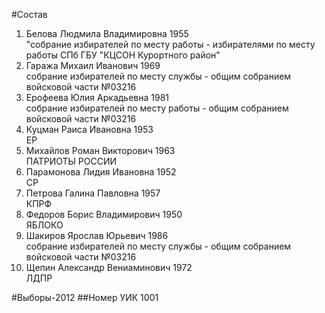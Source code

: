 #Состав
1. Белова Людмила Владимировна 1955   
    "собрание избирателей по месту работы - избирателями по месту работы СПб ГБУ "КЦСОН Курортного район"
2. Гаража Михаил Иванович 1969   
    собрание избирателей по месту службы - общим собранием войсковой части №03216
3. Ерофеева Юлия Аркадьевна 1981   
    собрание избирателей по месту работы - общим собранием войсковой части №03216
4. Куцман Раиса Ивановна 1953   
    ЕР
5. Михайлов Роман Викторович 1963   
    ПАТРИОТЫ РОССИИ
6. Парамонова Лидия Ивановна 1952   
    СР
7. Петрова Галина Павловна 1957   
    КПРФ
8. Федоров Борис Владимирович 1950   
    ЯБЛОКО
9. Шакиров Ярослав Юрьевич 1986   
    собрание избирателей по месту службы - общим собранием войсковой части №03216
10. Щепин Александр Вениаминович 1972   
    ЛДПР

#Выборы-2012
##Номер УИК
1001